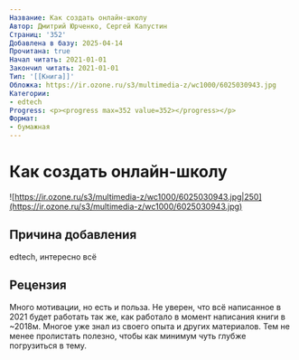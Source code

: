 ```yaml
---
Название: Как создать онлайн-школу
Автор: Дмитрий Юрченко, Сергей Капустин
Страниц: '352'
Добавлена в базу: 2025-04-14
Прочитана: true
Начал читать: 2021-01-01
Закончил читать: 2021-01-01
Тип: '[[Книга]]'
Обложка: https://ir.ozone.ru/s3/multimedia-z/wc1000/6025030943.jpg
Категории:
- edtech
Progress: <p><progress max=352 value=352></progress></p>
Формат:
- бумажная
---
```

# Как создать онлайн-школу

![https://ir.ozone.ru/s3/multimedia-z/wc1000/6025030943.jpg|250](https://ir.ozone.ru/s3/multimedia-z/wc1000/6025030943.jpg)

## Причина добавления

edtech, интересно всё

## Рецензия

Много мотивации, но есть и польза. Не уверен, что всё написанное в 2021 будет работать так же, как работало в момент написания книги в ~2018м. Многое уже знал из своего опыта и других материалов. Тем не менее пролистать полезно, чтобы как минимум чуть глубже погрузиться в тему.  